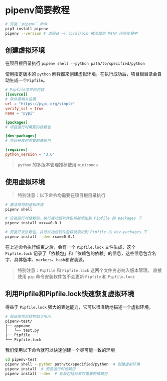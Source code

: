 # pipenv简要教程

``` bash
# 安装 `pipenv` 命令
pip3 install pipenv
pipenv --version # 请保证 ~/.local/bin 被添加到 PATH 环境变量中
```

## 创建虚拟环境

在项目根目录执行
`pipenv shell --python path/to/specified/python`

使用指定版本的 `python` 解释器来创建虚拟环境，在执行成功后，项目根目录会自动生成一个`Pipfile`。

``` toml
# Pipfile文件的内容
[[source]]
# 软件源相关设置
url = "https://pypi.org/simple"
verify_ssl = true
name = "pypi"

[packages]
# 项目运行时需要的依赖包

[dev-packages]
# 项目开发时需要的依赖包

[requires]
python_version = "3.6"
```

> `python` 的多版本管理推荐使用 `miniconda`

## 使用虚拟环境

> 特别注意：以下命令均需要在项目根目录执行

``` bash
# 激活项目的虚拟环境
pipenv shell

# 安装运行时依赖包，执行成功后软件包将被添加到 Pipfile 的 packages 下
pipenv install xxx==0.0.1

# 安装开发依赖包，执行成功后软件包将被添加到 Pipfile 的 dev-packages 下
pipenv install --dev xxx==0.0.1
```

在上述命令执行结束之后，会有一个 `Pipfile.lock` 文件生成，这个 `Pipfile.lock` 记录了「依赖包」和「依赖包的依赖」的信息，这些信息包含名字、具体版本、`markers`、`hash`和安装源。

> 特别注意：`Pipfile` 和 `Pipfile.lock` 这两个文件务必纳入版本管理。
> 直接使用 `pip` 命令安装软件包不会更新 `Pipfile` 和 `Pipfile.lock`

## 利用Pipfile和Pipfile.lock快速恢复虚拟环境

得益于 `Pipfile.lock` 强大的表达能力，它可以很准确地描述一个虚拟环境。

``` bash
# 假设某项目结构如下所示
pipenv-test/
├── appname
│   └── test.py
├── Pipfile
└── Pipfile.lock
```

我们使用以下命令就可以快速创建一个尽可能一致的环境

``` bash
cd pipenv-test
pipenv shell --python path/to/specified/python  # 创建虚拟环境
pipenv install  # 安装运行时依赖包
pipenv install --dev  # 安装包括开发时需要的依赖包
```
